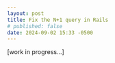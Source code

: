 ```yaml
---
layout: post
title: Fix the N+1 query in Rails
# published: false
date: 2024-09-02 15:33 -0500
---
```


[work in progress...]